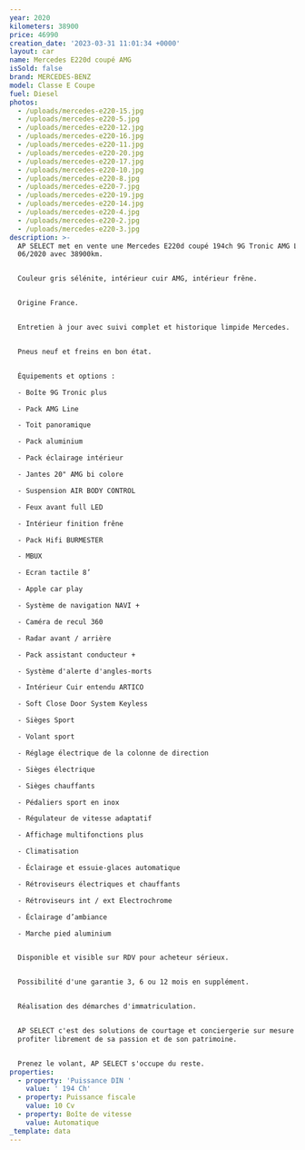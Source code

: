 ```yaml
---
year: 2020
kilometers: 38900
price: 46990
creation_date: '2023-03-31 11:01:34 +0000'
layout: car
name: Mercedes E220d coupé AMG
isSold: false
brand: MERCEDES-BENZ
model: Classe E Coupe
fuel: Diesel
photos:
  - /uploads/mercedes-e220-15.jpg
  - /uploads/mercedes-e220-5.jpg
  - /uploads/mercedes-e220-12.jpg
  - /uploads/mercedes-e220-16.jpg
  - /uploads/mercedes-e220-11.jpg
  - /uploads/mercedes-e220-20.jpg
  - /uploads/mercedes-e220-17.jpg
  - /uploads/mercedes-e220-10.jpg
  - /uploads/mercedes-e220-8.jpg
  - /uploads/mercedes-e220-7.jpg
  - /uploads/mercedes-e220-19.jpg
  - /uploads/mercedes-e220-14.jpg
  - /uploads/mercedes-e220-4.jpg
  - /uploads/mercedes-e220-2.jpg
  - /uploads/mercedes-e220-3.jpg
description: >-
  AP SELECT met en vente une Mercedes E220d coupé 194ch 9G Tronic AMG Line du
  06/2020 avec 38900km.


  Couleur gris sélénite, intérieur cuir AMG, intérieur frêne.


  Origine France.


  Entretien à jour avec suivi complet et historique limpide Mercedes.


  Pneus neuf et freins en bon état.


  Équipements et options :

  - Boîte 9G Tronic plus

  - Pack AMG Line

  - Toit panoramique

  - Pack aluminium

  - Pack éclairage intérieur

  - Jantes 20" AMG bi colore

  - Suspension AIR BODY CONTROL

  - Feux avant full LED

  - Intérieur finition frêne

  - Pack Hifi BURMESTER

  - MBUX

  - Ecran tactile 8’

  - Apple car play

  - Système de navigation NAVI +

  - Caméra de recul 360

  - Radar avant / arrière

  - Pack assistant conducteur +

  - Système d'alerte d'angles-morts

  - Intérieur Cuir entendu ARTICO

  - Soft Close Door System Keyless

  - Sièges Sport

  - Volant sport

  - Réglage électrique de la colonne de direction

  - Sièges électrique

  - Sièges chauffants

  - Pédaliers sport en inox

  - Régulateur de vitesse adaptatif

  - Affichage multifonctions plus

  - Climatisation

  - Éclairage et essuie-glaces automatique

  - Rétroviseurs électriques et chauffants

  - Rétroviseurs int / ext Electrochrome

  - Éclairage d’ambiance

  - Marche pied aluminium


  Disponible et visible sur RDV pour acheteur sérieux.


  Possibilité d'une garantie 3, 6 ou 12 mois en supplément.


  Réalisation des démarches d'immatriculation.


  AP SELECT c'est des solutions de courtage et conciergerie sur mesure pour
  profiter librement de sa passion et de son patrimoine.


  Prenez le volant, AP SELECT s'occupe du reste.
properties:
  - property: 'Puissance DIN '
    value: ' 194 Ch'
  - property: Puissance fiscale
    value: 10 Cv
  - property: Boîte de vitesse
    value: Automatique
_template: data
---
```


